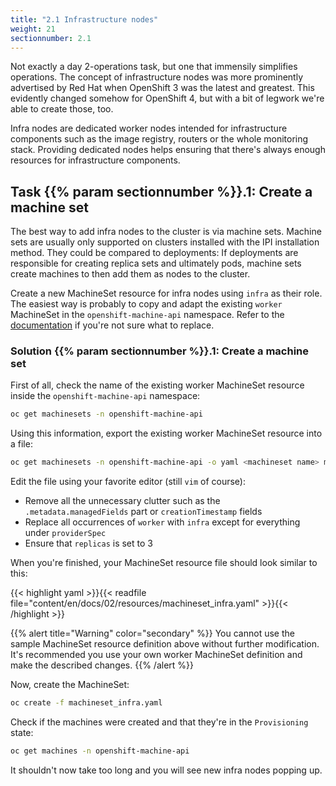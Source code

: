 ```yaml
---
title: "2.1 Infrastructure nodes"
weight: 21
sectionnumber: 2.1
---
```


Not exactly a day 2-operations task, but one that immensily simplifies operations.
The concept of infrastructure nodes was more prominently advertised by Red Hat when OpenShift 3 was the latest and greatest.
This evidently changed somehow for OpenShift 4, but with a bit of legwork we're able to create those, too.

Infra nodes are dedicated worker nodes intended for infrastructure components such as the image registry, routers or the whole monitoring stack.
Providing dedicated nodes helps ensuring that there's always enough resources for infrastructure components.


## Task {{% param sectionnumber %}}.1: Create a machine set

The best way to add infra nodes to the cluster is via machine sets.
Machine sets are usually only supported on clusters installed with the IPI installation method.
They could be compared to deployments: If deployments are responsible for creating replica sets and ultimately pods, machine sets create machines to then add them as nodes to the cluster.

Create a new MachineSet resource for infra nodes using `infra` as their role.
The easiest way is probably to copy and adapt the existing `worker` MachineSet in the `openshift-machine-api` namespace.
Refer to the [documentation](https://docs.openshift.com/container-platform/latest/machine_management/creating_machinesets/creating-machineset-aws.html) if you're not sure what to replace.


### Solution {{% param sectionnumber %}}.1: Create a machine set

First of all, check the name of the existing worker MachineSet resource inside the `openshift-machine-api` namespace:

```bash
oc get machinesets -n openshift-machine-api
```

Using this information, export the existing worker MachineSet resource into a file:

```bash
oc get machinesets -n openshift-machine-api -o yaml <machineset name> machineset_infra.yaml
```

Edit the file using your favorite editor (still `vim` of course):

* Remove all the unnecessary clutter such as the `.metadata.managedFields` part or `creationTimestamp` fields
* Replace all occurrences of `worker` with `infra` except for everything under `providerSpec`
* Ensure that `replicas` is set to 3

When you're finished, your MachineSet resource file should look similar to this:

{{< highlight yaml >}}{{< readfile file="content/en/docs/02/resources/machineset_infra.yaml" >}}{{< /highlight >}}

{{% alert title="Warning" color="secondary" %}}
You cannot use the sample MachineSet resource definition above without further modification.
It's recommended you use your own worker MachineSet definition and make the described changes.
{{% /alert %}}

Now, create the MachineSet:

```bash
oc create -f machineset_infra.yaml
```

Check if the machines were created and that they're in the `Provisioning` state:

```bash
oc get machines -n openshift-machine-api
```

It shouldn't now take too long and you will see new infra nodes popping up.
